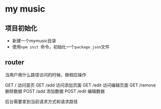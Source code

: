 # my music

## 项目初始化
- 新建一个mymusic目录
- 使用`npm init `命令，初始化一个`package.json`文件

## router

当用户用什么路径访问的时候，做相应操作

GET / 访问首页
GET /add 访问添加页面
GET /edit 访问编辑页面
GET /remove 删除数据
POST /add 添加数据
POST /edit 编辑数据

后台需要拿到当前请求方式和请求路径
